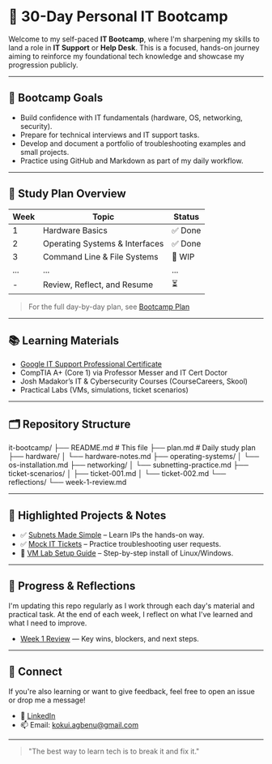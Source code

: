 # 🧠 30-Day Personal IT Bootcamp

Welcome to my self-paced **IT Bootcamp**, where I'm sharpening my skills to land a role in **IT Support** or **Help Desk**. This is a focused, hands-on journey aiming to reinforce my foundational tech knowledge and showcase my progression publicly.

---

## 🎯 Bootcamp Goals

- Build confidence with IT fundamentals (hardware, OS, networking, security).
- Prepare for technical interviews and IT support tasks.
- Develop and document a portfolio of troubleshooting examples and small projects.
- Practice using GitHub and Markdown as part of my daily workflow.

---

## 📅 Study Plan Overview

| Week  | Topic                          | Status  |
|------|--------------------------------|---------|
| 1    | Hardware Basics                | ✅ Done |
| 2    | Operating Systems & Interfaces | ✅ Done |
| 3    | Command Line & File Systems    | 🔄 WIP  |
| ...  | ...                            | ...     |
| -   | Review, Reflect, and Resume    | ⏳      |

> For the full day-by-day plan, see [Bootcamp Plan](./plan.md)

---

## 📚 Learning Materials

- [Google IT Support Professional Certificate](https://coursera.org/professional-certificates/google-it-support)
- CompTIA A+ (Core 1) via Professor Messer and IT Cert Doctor
- Josh Madakor’s IT & Cybersecurity Courses (CourseCareers, Skool)
- Practical Labs (VMs, simulations, ticket scenarios)

---

## 🗂️ Repository Structure
it-bootcamp/
├── README.md # This file
├── plan.md # Daily study plan
├── hardware/
│ └── hardware-notes.md
├── operating-systems/
│ └── os-installation.md
├── networking/
│ └── subnetting-practice.md
├── ticket-scenarios/
│ ├── ticket-001.md
│ └── ticket-002.md
└── reflections/
└── week-1-review.md


---

## 📌 Highlighted Projects & Notes

- ✅ [Subnets Made Simple](./networking/subnetting-practice.md) – Learn IPs the hands-on way.
- ✅ [Mock IT Tickets](./ticket-scenarios/) – Practice troubleshooting user requests.
- 🔄 [VM Lab Setup Guide](./operating-systems/os-installation.md) – Step-by-step install of Linux/Windows.

---

## 🚀 Progress & Reflections

I'm updating this repo regularly as I work through each day's material and practical task. At the end of each week, I reflect on what I've learned and what I need to improve.

- [Week 1 Review](./reflections/week-1-review.md) — Key wins, blockers, and next steps.

---

## 🤝 Connect

If you're also learning or want to give feedback, feel free to open an issue or drop me a message!

- 🔗 [LinkedIn](https://www.linkedin.com/in/kokui-agbenu/)
- 📫 Email: kokui.agbenu@gmail.com

---

> "The best way to learn tech is to break it and fix it." 

